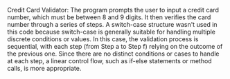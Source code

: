 Credit Card Validator: The program prompts the user to input a credit card number, which must be between 8 and 9 digits. It then verifies the card number through a series of steps. A switch-case structure wasn't used in this code because switch-case is generally suitable for handling multiple discrete conditions or values. In this case, the validation process is sequential, with each step (from Step a to Step f) relying on the outcome of the previous one. Since there are no distinct conditions or cases to handle at each step, a linear control flow, such as if-else statements or method calls, is more appropriate.